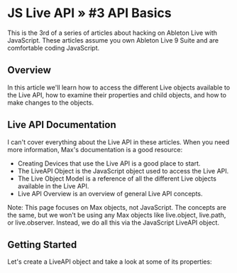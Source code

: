 # JS Live API » #3 API Basics

This is the 3rd of a series of articles about hacking on Ableton Live with JavaScript. These articles assume you own Ableton Live 9 Suite and are comfortable coding JavaScript.

## Overview

In this article we'll learn how to access the different Live objects available to the Live API, how to examine their properties and child objects, and how to make changes to the objects.

## Live API Documentation

I can't cover everything about the Live API in these articles. When you need more information, Max's documentation is a good resource:

- Creating Devices that use the Live API is a good place to start.
- The LiveAPI Object is the JavaScript object used to access the Live API.
- The Live Object Model is a reference of all the different Live objects available in the Live API.
- Live API Overview is an overview of general Live API concepts.

Note: This page focuses on Max objects, not JavaScript. The concepts are the same, but we won't be using any Max objects like live.object, live.path, or live.observer. Instead, we do all this via the JavaScript LiveAPI object.

## Getting Started

Let's create a LiveAPI object and take a look at some of its properties:
